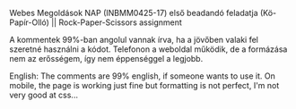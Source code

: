 Webes Megoldások NAP (INBMM0425-17) első beadandó feladatja (Kö-Papír-Olló) || Rock-Paper-Scissors assignment

A kommentek 99%-ban angolul vannak írva, ha a jövőben valaki fel szeretné használni a kódot.
Telefonon a weboldal működik, de a formázása nem az erősségem, így nem éppenséggel a legjobb.

English:
The comments are 99% english, if someone wants to use it.
On mobile, the page is working just fine but formatting is not perfect, I'm not very good at css...
